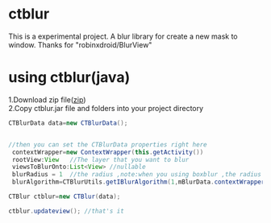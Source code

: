 # ctblur
This is a experimental project. A blur library for create a new mask to window. Thanks for "robinxdroid/BlurView"

# using ctblur(java)
1.Download zip file([zip](https://github.com/MrshaoGx/ctblur/blob/master/zip/ctblur.zip))<br>
2.Copy ctblur.jar file and folders into your project directory<br>
```java
CTBlurData data=new CTBlurData();


//then you can set the CTBlurData properties right here
 contextWrapper=new ContextWrapper(this.getActivity())
 rootView:View   //The layer that you want to blur
 viewsToBlurOnto:List<View> //nullable
 blurRadius = 1  //the radius ,note:when you using boxblur ,the radius must be odd
 blurAlgorithm=CTBlurUtils.getIBlurAlgorithm(1,mBlurData.contextWrapper)  // 0:GaussianFastBlur  1:BoxBlur

CTBlur ctblur=new CTBlur(data);

ctblur.updateview(); //that's it
```

